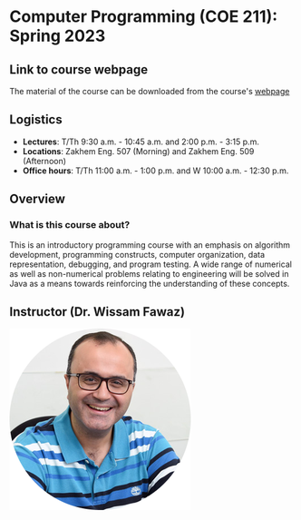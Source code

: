 # Computer Programming (COE 211): Spring 2023

## Link to course webpage

The material of the course can be downloaded from the course's [webpage](https://wissamfawaz.github.io/lau-coe211-computer-programming/)

## Logistics

- **Lectures**: T/Th 9:30 a.m. - 10:45 a.m. and 2:00 p.m. - 3:15 p.m.
- **Locations**: Zakhem Eng. 507 (Morning) and Zakhem Eng. 509 (Afternoon)
- **Office hours**: T/Th 11:00 a.m. - 1:00 p.m. and W 10:00 a.m. - 12:30 p.m.

## Overview

### What is this course about?

This is an introductory programming course with an emphasis on algorithm development, programming constructs, computer organization, data representation, debugging, and program testing. A wide range of numerical as well as non-numerical problems relating to engineering will be solved in Java as a means towards reinforcing the understanding of these concepts.

## Instructor (Dr. Wissam Fawaz)

[![Instructor Photo](img/wissam-fawaz.png)](https://wissamfawaz.com/)
